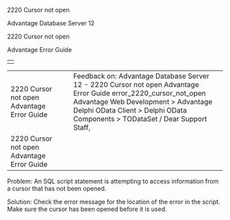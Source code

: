 2220 Cursor not open




Advantage Database Server 12  

2220 Cursor not open

Advantage Error Guide

|  |
| --- |
|  |

|  |  |  |  |  |
| --- | --- | --- | --- | --- |
| 2220 Cursor not open  Advantage Error Guide |  |  | Feedback on: Advantage Database Server 12 - 2220 Cursor not open Advantage Error Guide error\_2220\_cursor\_not\_open Advantage Web Development > Advantage Delphi OData Client > Delphi OData Components > TODataSet / Dear Support Staff, |  |
| 2220 Cursor not open  Advantage Error Guide |  |  |  |  |

Problem: An SQL script statement is attempting to access information from a cursor that has not been opened.

Solution: Check the error message for the location of the error in the script. Make sure the cursor has been opened before it is used.